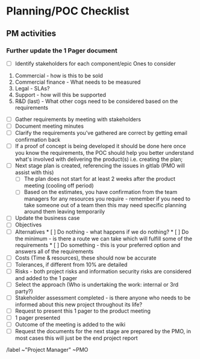# Planning/POC Checklist
## PM activities
### Further update the 1 Pager document
* [ ]  Identify stakeholders for each component/epic
Ones to consider  
1.  Commercial - how is this to be sold
1.  Commercial finance - What needs to be measured
1.  Legal - SLAs?
1.  Support - how will this be supported
1.  R&D (last)  - What other cogs need to be considered based on the requirements
* [ ]  Gather requirements by meeting with stakeholders
* [ ]  Document meeting minutes
* [ ]  Clarify the requirements you've gathered are correct by getting email confirmation back
* [ ]  If a proof of concept is being developed it should be done here once you know the requirements, the POC should help you better understand what's involved with delivering the product(s) i.e. creating the plan;
* [ ]  Next stage plan is created, referencing the issues in gitlab (PMO will assist with this)
    * [ ]  The plan does not start for at least 2 weeks after the product meeting (cooling off period)
    * [ ]  Based on the estimates, you have confirmation from the team managers for any resources you require - remember if you need to take someone out of a team then this may need specific planning around them leaving temporarily
* [ ]  Update the business case
  * [ ]  Objectives
  * [ ]  Alternatives
    * [ ]  Do nothing - what happens if we do nothing?
    * [ ]  Do the minimum - is there a route we can take which will fulfill some of the requirements
    * [ ]  Do something - this is your preferred option and answers all of the requirements
  * [ ]  Costs (Time & resources), these should now be accurate
  * [ ]  Tolerances, if different from 10% are detailed
  * [ ]  Risks - both project risks and information security risks are considered and added to the 1 pager
  * [ ]  Select the approach (Who is undertaking the work: internal or 3rd party?)
  * [ ]  Stakeholder assessment completed - is there anyone who needs to be informed about this new project throughout its life?  
* [ ]  Request to present this 1 pager to the product meeting
* [ ]  1 pager presented
* [ ]  Outcome of the meeting is added to the wiki
* [ ]  Request the documents for the next stage are prepared by the PMO, in most cases this will just be the end project report

/label ~"Project Manager" ~PMO 
